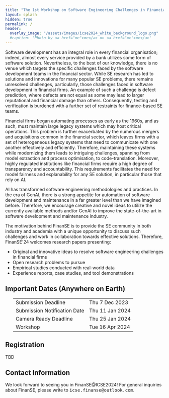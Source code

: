 ```yaml
---
title: "The 1st Workshop on Software Engineering Challenges in Financial Firms (FinanSE)"
layout: splash
hidden: true
permalink: /
header:
  overlay_image: "/assets/images/icse2024_white_background_logo.png"
  #caption: 'Photo by <a href="me">me</a> on <a href="me">me</a>'
---
```


Software development has an integral role in every financial organisation; indeed, almost every service provided by a bank utilizes some form of software solution. Nevertheless, to the best of our knowledge, there is no venue which targets the specific challenges faced by the software development teams in the financial sector. While SE research has led to solutions and innovations for many popular SE problems, there remains unresolved challenges, particularly, those challenges faced in software development in financial firms. An example of such a challenge is defect prediction, where defects are not equal as some may lead to larger reputational and financial damage than others. Consequently, testing and verification is burdened with a further set of restraints for finance-based SE teams. 

Financial firms began automating processes as early as the 1960s, and as such, must maintain large legacy systems which may host critical operations. This problem is further exacerbated by the numerous mergers and acquisitions common in the financial sector, which leaves firms with a set of heterogeneous legacy systems that need to communicate with one another effectively and efficiently. Therefore, maintaining these systems while modernizing them leads to intriguing challenges, spanning from model extraction and process optimisation, to code-translation. Moreover, highly regulated institutions like financial firms require a high degree of transparency and accountability. This requirements facilitates the need for model fairness and explanability for any SE solution, in particular those that rely on AI.

AI has transformed software engineering methodologies and practices. In the era of GenAI, there is a strong appetite for automation of software development and maintenance in a far greater level than we have imagined before. Therefore, we encourage creative and novel ideas to utilize the currently available methods and/or GenAI to improve the state-of-the-art in software development and maintenance industry.

The motivation behind FinanSE is to provide the SE community in both industry and academia with a unique opportunity to discuss such challenges and work in collaboration towards effective solutions. Therefore, FinanSE'24 welcomes research papers presenting:

- Original and innovative ideas to resolve software engineering challenges in financial firms
- Open research problems to pursue
- Empirical studies conducted with real-world data
- Experience reports, case studies, and tool demonstrations


<h2 id="dates">Important Dates (Anywhere on Earth)</h2>
<center>
<table style="width: 90%">
    <tbody>
        <tr>
            <td>Submission Deadline</td>
            <td>Thu 7 Dec 2023</td>
        </tr> 
        <tr>
            <td>Submission Notification Date</td>
            <td>Thu 11 Jan 2024</td>
        </tr> 
        <!--<tr>
            <td>SIGIR-23 Registration Deadline</td>
            <td></td>
            <td>TBD</td>
        </tr>-->             
        <tr>
            <td>Camera Ready Deadline</td>
            <td>Thu 25 Jan 2024</td>
        </tr>   
        <tr>
            <td>Workshop</td>
            <td>Tue 16 Apr 2024</td>
        </tr>   
    </tbody>
</table>
</center>


<h2>Registration</h2>
TBD


<h2 id='contact'>Contact Information</h2>
We look forward to seeing you in FinanSE@ICSE2024! For general inquiries about FinanSE, please write to <kbd>icse.finanse@outlook.com</kbd>.
